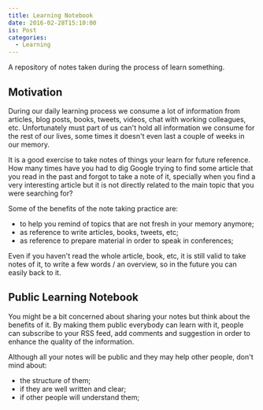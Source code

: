 ```yaml
---
title: Learning Notebook
date: 2016-02-28T15:10:00
is: Post
categories:
  - Learning
---
```


A repository of notes taken during the process of learn something.


## Motivation

During our daily learning process we consume a lot of information from articles,
blog posts, books, tweets, videos, chat with working colleagues, etc.
Unfortunately must part of us can't hold all information we consume for the rest
of our lives, some times it doesn't even last a couple of weeks in our memory.

It is a good exercise to take notes of things your learn for future reference.
How many times have you had to dig Google trying to find some article that you
read in the past and forgot to take a note of it, specially when you find a very
interesting article but it is not directly related to the main topic that you
were searching for?

Some of the benefits of the note taking practice are:

- to help you remind of topics that are not fresh in your memory anymore;
- as reference to write articles, books, tweets, etc;
- as reference to prepare material in order to speak in conferences;

Even if you haven't read the whole article, book, etc, it is still valid to take
notes of it, to write a few words / an overview, so in the future you can easily
back to it.


## Public Learning Notebook

You might be a bit concerned about sharing your notes but think about the
benefits of it. By making them public everybody can learn with it, people can
subscribe to your RSS feed, add comments and suggestion in order to enhance the
quality of the information.

Although all your notes will be public and they may help other people, don't
mind about:

- the structure of them;
- if they are well written and clear;
- if other people will understand them;

